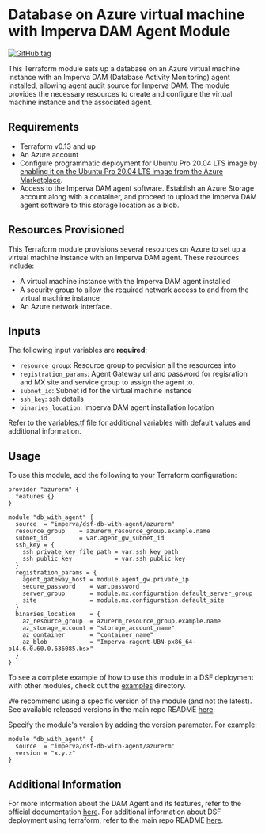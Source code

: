 # Database on Azure virtual machine with Imperva DAM Agent Module

[![GitHub tag](https://img.shields.io/github/v/tag/imperva/dsfkit.svg)](https://github.com/imperva/dsfkit/tags)

This Terraform module sets up a database on an Azure virtual machine instance with an Imperva DAM (Database Activity Monitoring) agent installed, allowing agent audit source for Imperva DAM. The module provides the necessary resources to create and configure the virtual machine instance and the associated agent.

## Requirements

* Terraform v0.13 and up
* An Azure account
* Configure programmatic deployment for Ubuntu Pro 20.04 LTS image by [enabling it on the Ubuntu Pro 20.04 LTS image from the Azure Marketplace](https://portal.azure.com/#view/Microsoft_Azure_Marketplace/LegalTermsSkuProgrammaticAccessBlade/legalTermsSkuProgrammaticAccessData~/%7B%22product%22%3A%7B%22publisherId%22%3A%22canonical%22%2C%22offerId%22%3A%220001-com-ubuntu-pro-focal%22%2C%22planId%22%3A%22pro-20_04-lts%22%2C%22standardContractAmendmentsRevisionId%22%3Anull%2C%22isCspEnabled%22%3Atrue%7D%7D).
* Access to the Imperva DAM agent software. Establish an Azure Storage account along with a container, and proceed to upload the Imperva DAM agent software to this storage location as a blob.


## Resources Provisioned

This Terraform module provisions several resources on Azure to set up a virtual machine instance with an Imperva DAM agent. These resources include:

* A virtual machine instance with the Imperva DAM agent installed
* A security group to allow the required network access to and from the virtual machine instance
* An Azure network interface.

## Inputs

The following input variables are **required**:

* `resource_group`: Resource group to provision all the resources into
* `registration_params`: Agent Gateway url and password for regisration and MX site and service group to assign the agent to.
* `subnet_id`: Subnet id for the virtual machine instance
* `ssh_key`: ssh details
* `binaries_location`: Imperva DAM agent installation location

Refer to the [variables.tf](variables.tf) file for additional variables with default values and additional information.

## Usage

To use this module, add the following to your Terraform configuration:

```hcl
provider "azurerm" {
  features {}
}

module "db_with_agent" {
  source  = "imperva/dsf-db-with-agent/azurerm"
  resource_group    = azurerm_resource_group.example.name
  subnet_id         = var.agent_gw_subnet_id
  ssh_key = {
    ssh_private_key_file_path = var.ssh_key_path
    ssh_public_key            = var.ssh_public_key
  }
  registration_params = {
    agent_gateway_host = module.agent_gw.private_ip
    secure_password    = var.password
    server_group       = module.mx.configuration.default_server_group
    site               = module.mx.configuration.default_site
  }
  binaries_location    = {
    az_resource_group  = azurerm_resource_group.example.name
    az_storage_account = "storage_account_name"
    az_container       = "container_name"
    az_blob            = "Imperva-ragent-UBN-px86_64-b14.6.0.60.0.636085.bsx"
  }
}
```

To see a complete example of how to use this module in a DSF deployment with other modules, check out the [examples](../../../examples/) directory.

We recommend using a specific version of the module (and not the latest).
See available released versions in the main repo README [here](https://github.com/imperva/dsfkit#version-history).

Specify the module's version by adding the version parameter. For example:

```
module "db_with_agent" {
  source  = "imperva/dsf-db-with-agent/azurerm"
  version = "x.y.z"
}
```

## Additional Information

For more information about the DAM Agent and its features, refer to the official documentation [here](https://docs.imperva.com/bundle/v14.11-database-activity-monitoring-user-guide/page/378.htm).
For additional information about DSF deployment using terraform, refer to the main repo README [here](https://github.com/imperva/dsfkit/tree/1.7.14).
